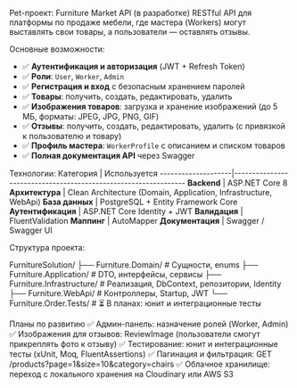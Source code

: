 Pet-проект: Furniture Market API (в разработке)
RESTful API для платформы по продаже мебели, где мастера (Workers) могут выставлять свои товары, а пользователи — оставлять отзывы.


Основные возможности:
- ✅ **Аутентификация и авторизация** (JWT + Refresh Token)
- ✅ **Роли**: `User`, `Worker`, `Admin`
- ✅ **Регистрация и вход** с безопасным хранением паролей
- ✅ **Товары**: получить, создать, редактировать, удалить
- ✅ **Изображения товаров**: загрузка и хранение изображений (до 5 МБ, форматы: JPEG, JPG, PNG, GIF)
- ✅ **Отзывы**: получить, создать, редактировать, удалить (с привязкой к пользователю и товару)
- ✅ **Профиль мастера**: `WorkerProfile` с описанием и списком товаров
- ✅ **Полная документация API** через Swagger


Технологии:
 Категория          | Используется 
--------------------|----------------------------------------------------------------
 **Backend**        | ASP.NET Core 8 
 **Архитектура**    | Clean Architecture (Domain, Application, Infrastructure, WebApi) 
 **База данных**    | PostgreSQL + Entity Framework Core 
 **Аутентификация** | ASP.NET Core Identity + JWT 
 **Валидация**      | FluentValidation 
 **Маппинг**        | AutoMapper 
 **Документация**   | Swagger / Swagger UI 


Структура проекта:

FurnitureSolution/
├── Furniture.Domain/ # Сущности, enums
├── Furniture.Application/ # DTO, интерфейсы, сервисы
├── Furniture.Infrastructure/ # Реализация, DbContext, репозитории, Identity
├── Furniture.WebApi/ # Контроллеры, Startup, JWT
└── Furniture.Order.Tests/ # ⏳ В планах: юнит и интеграционные тесты

Планы по развитию
✅ Админ-панель: назначение ролей (Worker, Admin)
✅ Изображения для отзывов: ReviewImage (пользователи смогут прикреплять фото к отзыву)
✅ Тестирование: юнит и интеграционные тесты (xUnit, Moq, FluentAssertions)
✅ Пагинация и фильтрация: GET /products?page=1&size=10&category=chairs
✅ Облачное хранилище: переход с локального хранения на Cloudinary или AWS S3
